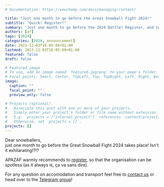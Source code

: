 ```yaml
---
# Documentation: https://wowchemy.com/docs/managing-content/

title: "Just one month to go before the Great Snowball Fight 2024!"
subtitle: "Quick! Register!"
summary: "Just one month to go before the 2024 Battle! Register, and tell all your friends!"
authors: [af]
tags: [2024]
categories: [2024, announcement]
date: 2023-12-03T16:05:08+01:00
lastmod: 2023-12-03T16:05:08+01:00
featured: false
draft: false

# Featured image
# To use, add an image named `featured.jpg/png` to your page's folder.
# Focal points: Smart, Center, TopLeft, Top, TopRight, Left, Right, BottomLeft, Bottom, BottomRight.
image:
  caption: ""
  focal_point: ""
  preview_only: false

# Projects (optional).
#   Associate this post with one or more of your projects.
#   Simply enter your project's folder or file name without extension.
#   E.g. `projects = ["internal-project"]` references `content/project/deep-learning/index.md`.
#   Otherwise, set `projects = []`.
projects: []
---
```


Dear snowballers,  
just one month to go before the Great Snowball Fight 2024 takes place!
Isn't it exhilarating!?!?

APAZAF warmly recommends to [register](/register), so that the organisation can be spotless (as it always is, ça va sans dire).

For any question on accomodation and transport feel free to [contact us](/contact) or head over to the [Telegram group](https://t.me/joinchat/UsNhFbmVl6W_Odyz)!

